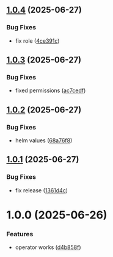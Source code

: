 ## [1.0.4](https://github.com/floryn08/homelab-alm/compare/v1.0.3...v1.0.4) (2025-06-27)


### Bug Fixes

* fix role ([4ce391c](https://github.com/floryn08/homelab-alm/commit/4ce391ca51dbb21b2c8fff45dfa2378e393296c0))

## [1.0.3](https://github.com/floryn08/homelab-alm/compare/v1.0.2...v1.0.3) (2025-06-27)


### Bug Fixes

* fixed permissions ([ac7cedf](https://github.com/floryn08/homelab-alm/commit/ac7cedfb37dd5af792242d4a4f5cacd64fe112aa))

## [1.0.2](https://github.com/floryn08/homelab-alm/compare/v1.0.1...v1.0.2) (2025-06-27)


### Bug Fixes

* helm values ([68a76f8](https://github.com/floryn08/homelab-alm/commit/68a76f88d0fc3ff0a551419cb606e54cca002080))

## [1.0.1](https://github.com/floryn08/homelab-alm/compare/v1.0.0...v1.0.1) (2025-06-27)


### Bug Fixes

* fix release ([1361d4c](https://github.com/floryn08/homelab-alm/commit/1361d4c584b47b1ecaba3dbccb56db8ea058eb90))

# 1.0.0 (2025-06-26)


### Features

* operator works ([d4b858f](https://github.com/floryn08/homelab-alm/commit/d4b858fc19ea74a278a9bf78d8a6f4df0492c4ca))
